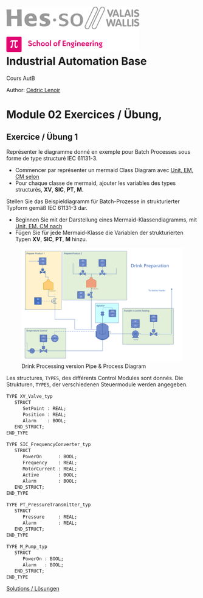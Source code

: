 <h1 align="left">
  <br>
  <img src="./img/hei-en.png" alt="HEI-Vs Logo" width="350">
  <br>
  Industrial Automation Base
  <br>
</h1>

Cours AutB

Author: [Cédric Lenoir](mailto:cedric.lenoir@hevs.ch)

# Module 02 Exercices / Übung,

## Exercice / Übung 1 
Représenter le diagramme donné en exemple pour Batch Processes sous forme de type structuré IEC 61131-3.
-  Commencer par représenter un mermaid Class Diagram avec [Unit, EM, CM selon](./README.md#un-exemple-de-batch-process) 
-  Pour chaque classe de mermaid, ajouter les variables des types structurés, **XV**, **SIC**, **PT**, **M**.

Stellen Sie das Beispieldiagramm für Batch-Prozesse in strukturierter Typform gemäß IEC 61131-3 dar.
- Beginnen Sie mit der Darstellung eines Mermaid-Klassendiagramms, mit [Unit, EM. CM nach](README_DE.md#ein-beispiel-für-einen-batch-prozess)
- Fügen Sie für jede Mermaid-Klasse die Variablen der strukturierten Typen **XV**, **SIC**, **PT**, **M** hinzu.

<figure>
    <img src="./img/PI_D_Drink Processing.svg"
         alt="Lost image PI_D_Drink_Processing">
    <figcaption>Drink Processing version Pipe & Process Diagram</figcaption>
</figure>

Les structures, ```TYPES```, des différents Control Modules sont donnés.
Die Strukturen, ```TYPES```, der verschiedenen Steuermodule werden angegeben.

```iecst
TYPE XV_Valve_typ
   STRUCT
      SetPoint : REAL;
      Position : REAL;
      Alarm    : BOOL;
   END_STRUCT;
END_TYPE
```

```iecst
TYPE SIC_FrequencyConverter_typ
   STRUCT
      PowerOn      : BOOL; 
      Frequency    : REAL;
      MotorCurrent : REAL;
      Active       : BOOL;
      Alarm        : BOOL;
   END_STRUCT;
END_TYPE
```
```iecst
TYPE PT_PressureTransmitter_typ
   STRUCT
      Pressure     : REAL; 
      Alarm        : REAL;
   END_STRUCT;
END_TYPE
```

```iecst
TYPE M_Pump_typ
   STRUCT
      PowerOn : BOOL; 
      Alarm   : BOOL;
   END_STRUCT;
END_TYPE
```

[Solutions / Lösungen](./MOD_01_Exercice%20Solution_Losung.md)